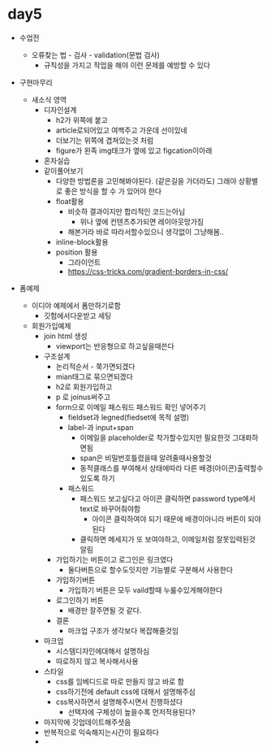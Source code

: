 # day5

- 수업전
  - 오류찾는 법 - 검사 - validation(문법 검사) 
    - 규칙성을 가지고 작업을 해야 이런 문제를 예방할 수 있다
- 구현마무리
  - 새소식 영역
    - 디자인설계
      - h2가 위쪽에 붙고
      - article로되어있고 여백주고 가운데 선이있네
      - 더보기는 위쪽에 겹쳐있는것 처럼
      - figure가 왼족 img태크가 옆에 있고 figcation이아래
    - 혼자실습
    - 같이풀어보기
      - 다양한 방법론을 고민해봐야된다. (같은길을 가더라도) 그래야 상황별로 좋은 방식을 할 수 가 있어야 한다
      - float활용
        - 비슷하 결과이지만 합리적인 코드는아님
          - 위나 옆에 컨텐츠추가되면 레이아웃망가짐
        - 해본거라 바로 따라서할수있으니 생각없이 그냥해봄..
      - inline-block활용
      - position 활용
        - 그라이언트
        - https://css-tricks.com/gradient-borders-in-css/

- 폼예제
  - 이디야 예제에서 폼만하기로함
    - 깃험에서다운받고 세팅
  - 회원가입예제
    - join html 생성
      - viewport는 반응형으로 하고싶을때쓴다
    - 구조설계
      - 논리적순서 - 쭉가면되겠다
      - mian태그로 묶으면되겠다
      - h2로 회원가입하고
      - p 로 joinus써주고
      - form으로 이메일 패스워드 패스워드 확인 넣어주기
        - fieldset과 legned(fiedset에 목적 설명)
        - label-과 input+span
          - 이메일을 placeholder로 착가할수있지만 필요한것 그대롸하면됨
          - span은 비밀번호틀렸을때 알려줄때사용할것
          - 동적클래스를 부여해서 상태에따라 다른 배경(아이콘)출력할수있도록 하기
        - 패스워드
          - 패스워드 보고싶다고 아이콘 클릭하면 password type에서 text로 바꾸어줘야함
            - 아이콘 클릭하여야 되기 때문에 배경이아니라 버튼이 되야된다
          - 클릭하면 메세지가 또 보여야하고, 이메일처럼 잘못입력된것 알림
      - 가입하기는 버튼이고 로그인은 링크였다
        - 둘다버튼으로 할수도잇지만 기능별로 구분해서 사용한다
      - 가입하기버튼
        - 가입하기 버튼은 모두 vaild할때 누룰수있게해야한다
      - 로그인하기 버튼
        - 배경만 잘주면될 것 같다.
      - 결론
        - 마크업 구조가 생각보다 복잡해줄것임
    - 마크업
      - 시스템디자인에대해서 설명하심
      - 따로하지 않고 복사해서사용
    - 스타일
      - css를 임베디드로 따로 만들지 않고 바로 함
      - css하기전에 default css에 대해서 설명해주심
      - css복사하면서 설명해주시면서 진행하셨다
        - 선택자에 구체성이 높을수록 먼저적용된다?
    - 마지막에 깃업데이트해주셧음
    - 반복적으로 익숙해지는시간이 필요하다
    - 